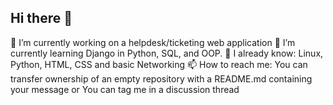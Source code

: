 ## Hi there 👋

🔭 I’m currently working on a helpdesk/ticketing web application
🌱 I’m currently learning Django in Python, SQL, and OOP.
💬 I already know: Linux, Python, HTML, CSS and basic Networking
📫 How to reach me: You can transfer ownership of an empty repository with a README.md containing your message or You can tag me in a discussion thread 

<!--
**PrimaryInitiator/PrimaryInitiator** is a ✨ _special_ ✨ repository because its `README.md` (this file) appears on your GitHub profile.

Here are some ideas to get you started:

- 🔭 I’m currently working on ...
-  ...
- 👯 I’m looking to collaborate on ...
- 🤔 I’m looking for help with ...
-  ...
- 📫 How to reach me: ...
- 😄 Pronouns: ...
- ⚡ Fun fact: ...
-->
